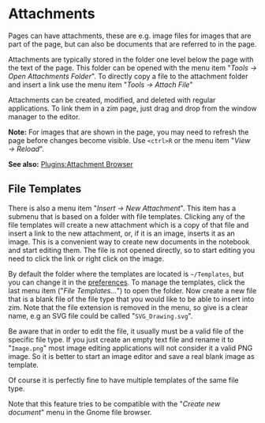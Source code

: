 # Attachments
Pages can have attachments, these are e.g. image files for images that are part of the page, but can also be documents that are referred to in the page.

Attachments are typically stored in the folder one level below the page with the text of the page. This folder can be opened with the menu item "*Tools → Open Attachments Folder*". To directly copy a file to the attachment folder and insert a link use the menu item "*Tools → Attach File*"

Attachments can be created, modified, and deleted with regular applications. To link them in a zim page, just drag and drop from the window manager to the editor.

**Note:** For images that are shown in the page, you may need to refresh the page before changes become visible. Use ``<ctrl>R`` or the menu item "*View → Reload*".

**See also:** [Plugins:Attachment Browser](../Plugins/Attachment_Browser.markdown)

File Templates
--------------
There is also a menu item "*Insert → New Attachment*". This item has a submenu that is based on a folder with file templates. Clicking any of the file templates will create a new attachment which is a copy of that file and insert a link to the new attachment, or, if it is an image, inserts it as an image. This is a convenient way to create new documents in the notebook and start editing them. The file is not opened directly, so to start editing you need to click the link or right click on the image.

By default the folder where the templates are located is ``~/Templates``, but you can change it in the [preferences](./Preferences.markdown). To manage the templates, click the last menu item ("*File Templates...*") to open the folder. Now create a new file that is a blank file of the file type that you would like to be able to insert into zim. Note that the file extension is removed in the menu, so give is a clear name, e.g an SVG file could be called "``SVG_Drawing.svg``".

Be aware that in order to edit the file, it usually must be a valid file of the specific file type. If you just create an empty text file and rename it to "``Image.png``" most image editing applications will not consider it a valid PNG image. So it is better to start an image editor and save a real blank image as template.

Of course it is perfectly fine to have multiple templates of the same file type.

Note that this feature tries to be compatible with the "*Create new document*" menu in the Gnome file browser.

